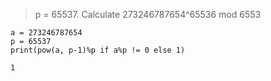 > p = 65537. Calculate 273246787654^65536 mod 6553

```
a = 273246787654
p = 65537
print(pow(a, p-1)%p if a%p != 0 else 1)
```

`1`

